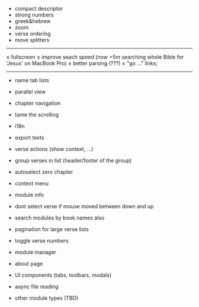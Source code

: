 + compact descriptor
+ strong numbers
+ greek&hebrew
+ zoom
+ verse ordering
+ move splitters

------------------------------------------------------------

± fullscreen
± improve seach speed (now >5m searching whole Bible for 'Jesus' on MacBook Pro)
± better parsing (???)
± "go ..." links;

------------------------------------------------------------

- name tab lists
- parallel view

- chapter navigation
- tame the scrolling
- i18n
- export texts
- verse actions (show context, ...)
- group verses in list (header/footer of the group)
- autoselect zero chapter
- context menu
- module info
- dont select verse if mouse moved between down and up
- search modules by book names also
- pagination for large verse lists
- toggle verse numbers
- module manager
- about page

- UI components (tabs, toolbars, modals)

- async file reading
- other module types (TBD)
